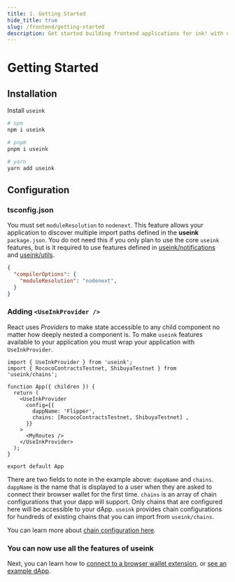 ```yaml
---
title: 1. Getting Started
hide_title: true
slug: /frontend/getting-started
description: Get started building frontend applications for ink! with useink
---
```


# Getting Started

## Installation

Install `useink`

```bash
# npm
npm i useink

# pnpm
pnpm i useink

# yarn
yarn add useink
```

## Configuration

### tsconfig.json

You must set `moduleResolution` to `nodenext`. This feature allows your application to
discover multiple import paths defined in the **useink** `package.json`. You do not need
this if you only plan to use the core `useink` features, but is it required to use
features defined in [useink/notifications](/frontend/notifications) and
[useink/utils](/frontend/utils).

```json
{
  "compilerOptions": {
    "moduleResolution": "nodenext",
  }
}
```

### Adding `<UseInkProvider />`

React uses *Providers* to make state accessible to any child component no matter how deeply nested a component is. To make `useink` features available to your application you must wrap your application with `UseInkProvider`. 

```tsx
import { UseInkProvider } from 'useink';
import { RococoContractsTestnet, ShibuyaTestnet } from 'useink/chains';

function App({ children }) {
  return (
    <UseInkProvider 
      config={{ 
        dappName: 'Flipper', 
        chains: [RococoContractsTestnet, ShibuyaTestnet] ,
      }}
    >
      <MyRoutes />
    </UseInkProvider>
  );
}

export default App
```

There are two fields to note in the example above: `dappName` and `chains`. `dappName` is the name that is displayed to a user when they are asked to connect their browser wallet for the first time. `chains` is an array of chain configurations that your dapp will support. Only chains that are configured here will be accessible to your dApp. `useink` provides chain configurations for hundreds of existing chains that you can import from `useink/chains`.

You can learn more about [chain configuration here](/frontend/configuration).

### You can now use all the features of useink

Next, you can learn how to [connect to a browser wallet extension](/frontend/connect-wallet), or [see an example dApp](https://github.com/paritytech/useink-kitchen-sink/blob/master/frontend/src/components/pg-home/HomePage.tsx).
